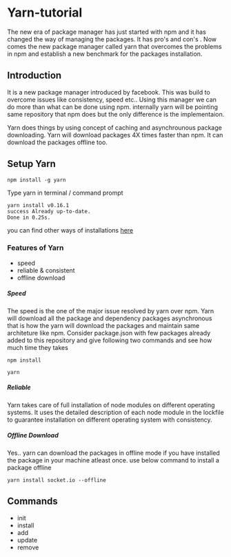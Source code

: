# Yarn-tutorial

The new era of package manager has just started with npm and it has changed the way of managing the packages. It has pro's and con's . Now comes the new package manager called yarn that overcomes the problems in npm and establish a new benchmark for the 
packages installation.

## Introduction

It is a new package manager introduced by facebook. This was build to overcome issues like consistency, speed etc.. Using this manager we can do more than what can be done using npm. internally yarn will be pointing same repository that npm does but the only difference is the implementaion.

Yarn does things by using concept of caching and asynchrounous package downloading. Yarn will download packages 4X times faster than npm. It can download the packages offline too. 

## Setup Yarn 

``````
npm install -g yarn
``````
Type yarn in terminal / command prompt
``````
yarn install v0.16.1                                                                                                 
success Already up-to-date.                                                                                          
Done in 0.25s.
``````

you can find other ways of installations [here](https://yarnpkg.com/en/docs/install#mac-tab)

### Features of Yarn

- speed
- reliable & consistent
- offline download

##### Speed

The speed is the one of the major issue resolved by yarn over npm. Yarn will download all the package and dependency packages asynchronous that is how the yarn will download the packages and maintain same architeture like npm. Consider package.json with few packages already added to this repository and give following two commands and see how much time they takes

``````
npm install 
``````

``````
yarn
``````
##### Reliable

Yarn takes care of full installation of node modules on different operating systems. It uses the detailed description of each node module in the lockfile to guarantee installation on different operating system with consistency.

##### Offline Download

Yes.. yarn can download the packages in offline mode if you have installed the package in your machine atleast once. use below command to install a package offline 

``````
yarn install socket.io --offline
``````



## Commands 

* init
* install
* add
* update 
* remove




